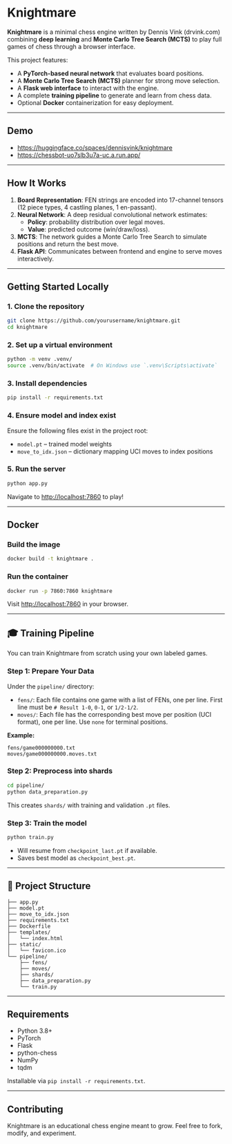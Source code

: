 # Knightmare

**Knightmare** is a minimal chess engine written by Dennis Vink (drvink.com) combining **deep learning** and **Monte Carlo Tree Search (MCTS)** to play full games of chess through a browser interface.

This project features:
- A **PyTorch-based neural network** that evaluates board positions.
- A **Monte Carlo Tree Search (MCTS)** planner for strong move selection.
- A **Flask web interface** to interact with the engine.
- A complete **training pipeline** to generate and learn from chess data.
- Optional **Docker** containerization for easy deployment.

---

## Demo

- https://huggingface.co/spaces/dennisvink/knightmare
- https://chessbot-uo7slb3u7a-uc.a.run.app/

---

## How It Works

1. **Board Representation**: FEN strings are encoded into 17-channel tensors (12 piece types, 4 castling planes, 1 en-passant).
2. **Neural Network**: A deep residual convolutional network estimates:
   - **Policy**: probability distribution over legal moves.
   - **Value**: predicted outcome (win/draw/loss).
3. **MCTS**: The network guides a Monte Carlo Tree Search to simulate positions and return the best move.
4. **Flask API**: Communicates between frontend and engine to serve moves interactively.

---

## Getting Started Locally

### 1. Clone the repository
```bash
git clone https://github.com/yourusername/knightmare.git
cd knightmare
```

### 2. Set up a virtual environment
```bash
python -m venv .venv/
source .venv/bin/activate  # On Windows use `.venv\Scripts\activate`
```

### 3. Install dependencies
```bash
pip install -r requirements.txt
```

### 4. Ensure model and index exist
Ensure the following files exist in the project root:
- `model.pt` – trained model weights
- `move_to_idx.json` – dictionary mapping UCI moves to index positions

### 5. Run the server
```bash
python app.py
```

Navigate to [http://localhost:7860](http://localhost:7860) to play!

---

## Docker

### Build the image
```bash
docker build -t knightmare .
```

### Run the container
```bash
docker run -p 7860:7860 knightmare
```

Visit [http://localhost:7860](http://localhost:7860) in your browser.

---

## 🎓 Training Pipeline

You can train Knightmare from scratch using your own labeled games.

### Step 1: Prepare Your Data

Under the `pipeline/` directory:

- `fens/`: Each file contains one game with a list of FENs, one per line. First line must be `# Result 1-0`, `0-1`, or `1/2-1/2`.
- `moves/`: Each file has the corresponding best move per position (UCI format), one per line. Use `none` for terminal positions.

**Example:**
```
fens/game000000000.txt
moves/game000000000.moves.txt
```

### Step 2: Preprocess into shards
```bash
cd pipeline/
python data_preparation.py
```

This creates `shards/` with training and validation `.pt` files.

### Step 3: Train the model
```bash
python train.py
```

- Will resume from `checkpoint_last.pt` if available.
- Saves best model as `checkpoint_best.pt`.

---

## 📁 Project Structure

```
├── app.py
├── model.pt
├── move_to_idx.json
├── requirements.txt
├── Dockerfile
├── templates/
│   └── index.html
├── static/
│   └── favicon.ico
└── pipeline/
    ├── fens/
    ├── moves/
    ├── shards/
    ├── data_preparation.py
    └── train.py
```

---

## Requirements

- Python 3.8+
- PyTorch
- Flask
- python-chess
- NumPy
- tqdm

Installable via `pip install -r requirements.txt`.

---

## Contributing

Knightmare is an educational chess engine meant to grow. Feel free to fork, modify, and experiment.
